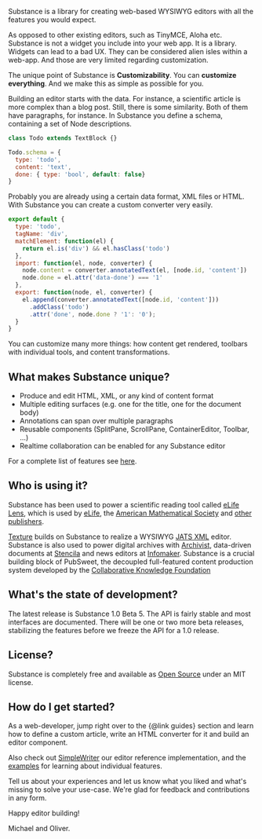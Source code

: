 Substance is a library for creating web-based WYSIWYG editors with all the features you would expect.

As opposed to other existing editors, such as TinyMCE, Aloha etc. Substance is not a widget you include into your web app. It is a library. Widgets can lead to a bad UX. They can be considered alien isles within a web-app. And those are very limited regarding customization.

The unique point of Substance is **Customizability**. You can **customize everything**. And we make this as simple as possible for you.

Building an editor starts with the data. For instance, a scientific article is more complex than a blog post. Still, there is some similarity. Both of them have paragraphs, for instance. In Substance you define a schema, containing a set of Node descriptions.

```js
class Todo extends TextBlock {}

Todo.schema = {
  type: 'todo',
  content: 'text',
  done: { type: 'bool', default: false}
}
```

Probably you are already using a certain data format, XML files or HTML. With Substance you can create a custom converter very easily.

```js
export default {
  type: 'todo',
  tagName: 'div',
  matchElement: function(el) {
    return el.is('div') && el.hasClass('todo')
  },
  import: function(el, node, converter) {
    node.content = converter.annotatedText(el, [node.id, 'content'])
    node.done = el.attr('data-done') === '1'
  },
  export: function(node, el, converter) {
    el.append(converter.annotatedText([node.id, 'content']))
      .addClass('todo')
      .attr('done', node.done ? '1': '0');
  }
}
```

You can customize many more things: how content get rendered, toolbars with individual tools, and content transformations.

## What makes Substance unique?

- Produce and edit HTML, XML, or any kind of content format
- Multiple editing surfaces (e.g. one for the title, one for the document body)
- Annotations can span over multiple paragraphs
- Reusable components (SplitPane, ScrollPane, ContainerEditor, Toolbar, ...)
- Realtime collaboration can be enabled for any Substance editor

For a complete list of features see [here](https://github.com/substance/substance#features).


## Who is using it?

Substance has been used to power a scientific reading tool called [eLife Lens](http://elifesciences.org/elife-news/lens), which is used by [eLife](http://elifesciences.org/), the [American Mathematical Society](http://www.ams.org/home/page) and [other publishers](http://elifesciences.org/elife-news/Lens-pioneered-by-eLife-to-be-piloted-by-six-additional-publishers-on-HighWire).

[Texture](http://substance.io/texture) builds on Substance to realize a WYSIWYG [JATS XML](http://jats.nlm.nih.gov/archiving/tag-library/1.1/) editor. Substance is also used to power digital archives with [Archivist](https://medium.com/@_daniel/publish-interactive-historical-documents-with-archivist-7019f6408ee6), data-driven documents at [Stencila](http://stenci.la/) and news editors at [Infomaker](http://www.infomaker.se/). Substance is a crucial building block of PubSweet, the decoupled full-featured content production system developed by the [Collaborative Knowledge Foundation](http://coko.foundation/)

## What's the state of development?

The latest release is Substance 1.0 Beta 5. The API is fairly stable and most interfaces are documented. There will be one or two more beta releases, stabilizing the features before we freeze the API for a 1.0 release.

## License?

Substance is completely free and available as [Open Source](http://github.com/substance/substance) under an MIT license.

## How do I get started?

As a web-developer, jump right over to the {@link guides} section and learn how to define a custom article, write an HTML converter for it and build an editor component.

Also check out [SimpleWriter](https://github.com/substance/simple-writer) our editor reference implementation, and the [examples](https://github.com/substance/examples) for learning about individual features.


Tell us about your experiences and let us know what you liked and what's missing to solve your use-case. We're glad for feedback and contributions in any form.

Happy editor building!

Michael and Oliver.